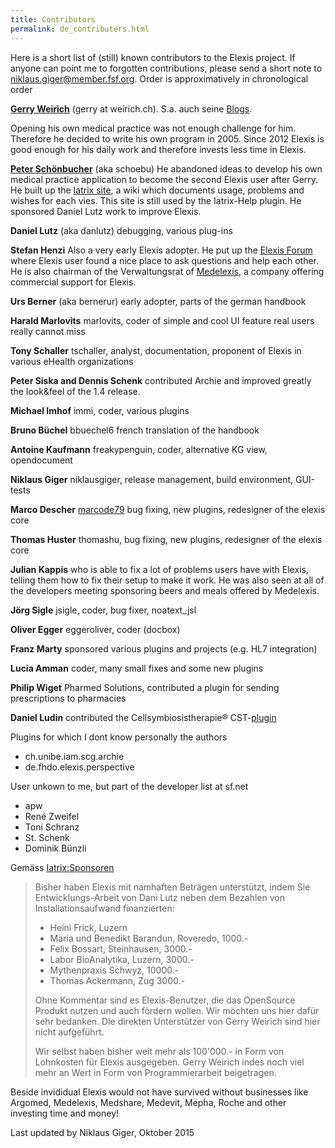 ```yaml
---
title: Contributors
permalink: de_contributers.html
---
```


Here is a short list of (still) known contributors to the Elexis
project. If anyone can point me to forgotten contributions, please send
a short note to niklaus.giger@member.fsf.org. Order is approximatively
in chronological order

**[Gerry Weirich](http://weirich.ch*)** (gerry at weirich.ch). S.a. auch
seine [Blogs](http://elexisblog.blogspot.ch/).

Opening his own medical practice was not enough challenge for him.
Therefore he decided to write his own program in 2005. Since 2012 Elexis
is good enough for his daily work and therefore invests less time in
Elexis.

**[Peter Schönbucher](http://www.schoenbucher.ch*)**
(aka schoebu) He abandoned ideas to develop his own medical practice
application to become the second Elexis user after Gerry. He built up
the [Iatrix site](htpp://www.iatrix.org), a wiki which documents usage,
problems and wishes for each vies. This site is still used by the
Iatrix-Help plugin. He sponsored Daniel Lutz work to improve Elexis.

**Daniel Lutz**
(aka danlutz) debugging, various plug-ins

**Stefan Henzi**
Also a very early Elexis adopter. He put up the [Elexis
Forum](http:/www.elexis-forum.ch) where Elexis user found a nice place
to ask questions and help each other. He is also chairman of the
Verwaltungsrat of [Medelexis](http://www.medelexis.ch), a company
offering commercial support for Elexis.

**Urs Berner**
(aka bernerur) early adopter, parts of the german handbook

**Harald Marlovits**
marlovits, coder of simple and cool UI feature real users really cannot
miss

**Tony Schaller**
tschaller, analyst, documentation, proponent of Elexis in various
eHealth organizations

**Peter Siska and Dennis Schenk**
contributed Archie and improved greatly the look&feel of the 1.4
release.

**Michael Imhof**
immi, coder, various plugins

**Bruno Büchel** bbuechel6 french translation of the handbook

**Antoine Kaufmann** freakypenguin, coder, alternative KG view,
opendocument

**Niklaus Giger** niklausgiger, release management, build environment,
GUI-tests

**Marco Descher** [marcode79](https://sourceforge.net/users/marcode79)
bug fixing, new plugins, redesigner of the elexis core

**Thomas Huster** thomashu, bug fixing, new plugins, redesigner of the
elexis core

**Julian Kappis** who is able to fix a lot of problems users have with
Elexis, telling them how to fix their setup to make it work. He was also
seen at all of the developers meeting sponsoring beers and meals offered
by Medelexis.

**Jörg Sigle** jsigle, coder, bug fixer, noatext_jsl

**Oliver Egger** eggeroliver, coder (docbox)

**Franz Marty** sponsored various plugins and projects (e.g. HL7
integration)

**Lucia Amman** coder, many small fixes and some new plugins

**Philip Wiget** Pharmed Solutions, contributed a plugin for sending
prescriptions to pharmacies

**Daniel Ludin** contributed the Cellsymbiosistherapie®
CST-[plugin](https://github.com/danielludin/cst)

Plugins for which I dont know personally the authors

-   ch.unibe.iam.scg.archie
-   de.fhdo.elexis.perspective

User unkown to me, but part of the developer list at sf.net

-   apw
-   René Zweifel
-   Toni Schranz
-   St. Schenk
-   Dominik Bünzli

Gemäss [Iatrix:Sponsoren](http://www.iatrix.org/pmwiki.php?n=Elexis.Sponsoren)

>    Bisher haben Elexis mit namhaften Beträgen unterstützt, indem Sie Entwicklungs-Arbeit von Dani Lutz neben dem Bezahlen von Installationsaufwand finanzierten:
>    * Heini Frick, Luzern
>    * Maria und Benedikt Barandun, Roveredo, 1000.-
>    * Felix Bossart, Steinhausen, 3000.-
>    * Labor BioAnalytika, Luzern, 3000.-
>    * Mythenpraxis Schwyz, 10000.-
>    * Thomas Ackermann, Zug 3000.-
>
>    Ohne Kommentar sind es Elexis-Benutzer, die das OpenSource Produkt nutzen und auch fördern wollen.
>    Wir möchten uns hier dafür sehr bedanken.
>    Die direkten Unterstützer von Gerry Weirich sind hier nicht aufgeführt.
>
>    Wir selbst haben bisher weit mehr als 100'000.- in Form von Lohnkosten für Elexis ausgegeben. Gerry Weirich indes noch viel mehr an Wert in Form von Programmierarbeit beigetragen.

Beside invididual Elexis would not have survived without businesses like
Argomed, Medelexis, Medshare, Medevit, Mepha, Roche and other investing
time and money!

Last updated by Niklaus Giger, Oktober 2015

